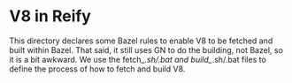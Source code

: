 # V8 in Reify

This directory declares some Bazel rules to enable V8 to be fetched and
built within Bazel.  That said, it still uses GN to do the building, not
Bazel, so it is a bit awkward.  We use the fetch_*.sh/.bat and build_*.sh/.bat
files to define the process of how to fetch and build V8.
